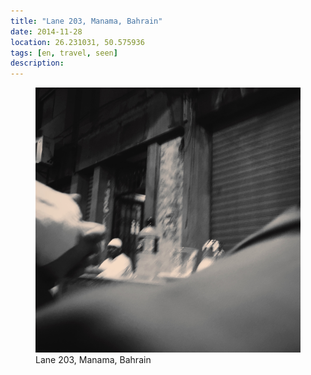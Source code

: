 ```yaml
---
title: "Lane 203, Manama, Bahrain"
date: 2014-11-28
location: 26.231031, 50.575936
tags: [en, travel, seen]
description: 
---
```


<figure>
  <img src="/assets/img/2014-11-28-lane-203-manama-bahrain.jpeg" alt="Lane 203, Manama, Bahrain">
  <figcaption>Lane 203, Manama, Bahrain</figcaption>
</figure>
